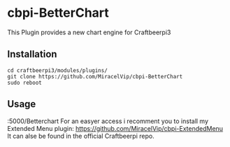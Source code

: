 # cbpi-BetterChart
This Plugin provides a new chart engine for Craftbeerpi3

## Installation
    cd craftbeerpi3/modules/plugins/
    git clone https://github.com/MiracelVip/cbpi-BetterChart
    sudo reboot
    
## Usage
  <ip-of-your-rpi>:5000/Betterchart
  For an easyer access i recomment you to install my Extended Menu plugin: https://github.com/MiracelVip/cbpi-ExtendedMenu
  It can alse be found in the official Craftbeerpi repo.

